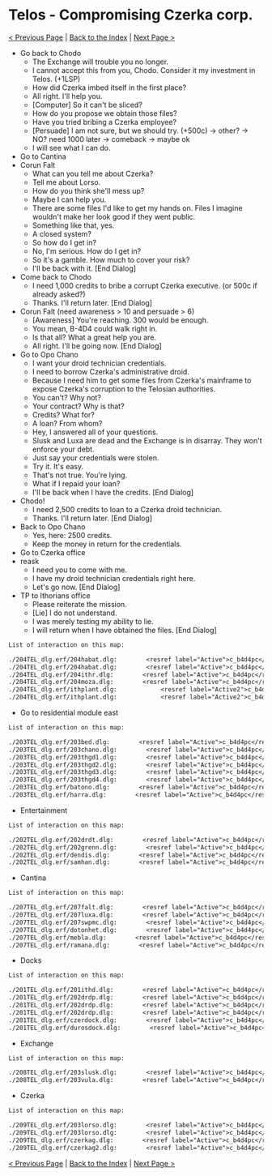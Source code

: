 # Telos - Compromising Czerka corp.

[< Previous Page](./08_Telos.md) |
[Back to the Index](../index.md) |
[Next Page >](./10_Telos.md)

- Go back to Chodo
  - The Exchange will trouble you no longer.
  - I cannot accept this from you, Chodo. Consider it my investment in Telos. (+1LSP)
  - How did Czerka imbed itself in the first place?
  - All right. I'll help you.
  - [Computer] So it can't be sliced?
  - How do you propose we obtain those files?
  - Have you tried bribing a Czerka employee?
  - [Persuade] I am not sure, but we should try. (+500c) -> other? -> NO? need 1000 later -> comeback -> maybe ok
  - I will see what I can do.
- Go to Cantina
- Corun Falt
  - What can you tell me about Czerka?
  - Tell me about Lorso.
  - How do you think she'll mess up?
  - Maybe I can help you.
  - There are some files I'd like to get my hands on. Files I imagine wouldn't make her look good if they went public.
  - Something like that, yes.
  - A closed system?
  - So how do I get in?
  - No, I'm serious. How do I get in?
  - So it's a gamble. How much to cover your risk?
  - I'll be back with it. [End Dialog]
- Come back to Chodo
  - I need 1,000 credits to bribe a corrupt Czerka executive. (or 500c if already asked?)
  - Thanks. I'll return later. [End Dialog]
- Corun Falt (need awareness > 10 and persuade > 6)
  - [Awareness] You're reaching. 300 would be enough.
  - You mean, B-4D4 could walk right in.
  - Is that all? What a great help you are.
  - All right. I'll be going now. [End Dialog]
- Go to Opo Chano
  - I want your droid technician credentials.
  - I need to borrow Czerka's administrative droid.
  - Because I need him to get some files from Czerka's mainframe to expose Czerka's corruption to the Telosian authorities.
  - You can't? Why not?
  - Your contract? Why is that?
  - Credits? What for?
  - A loan? From whom?
  - Hey, I answered all of your questions.
  - Slusk and Luxa are dead and the Exchange is in disarray. They won't enforce your debt.
  - Just say your credentials were stolen.
  - Try it. It's easy.
  - That's not true. You're lying.
  - What if I repaid your loan?
  - I'll be back when I have the credits. [End Dialog]
- Chodo!
  - I need 2,500 credits to loan to a Czerka droid technician.
  - Thanks. I'll return later. [End Dialog]
- Back to Opo Chano
  - Yes, here: 2500 credits.
  - Keep the money in return for the credentials.
- Go to Czerka office
- reask
  - I need you to come with me.
  - I have my droid technician credentials right here.
  - Let's go now. [End Dialog]
- TP to Ithorians office
  - Please reiterate the mission.
  - [Lie] I do not understand.
  - I was merely testing my ability to lie.
  - I will return when I have obtained the files. [End Dialog]

```txt
List of interaction on this map:

./204TEL_dlg.erf/204habat.dlg:        <resref label="Active">c_b4d4pc</resref>
./204TEL_dlg.erf/204habat.dlg:        <resref label="Active">c_b4d4pc</resref>
./204TEL_dlg.erf/204ithr.dlg:        <resref label="Active">c_b4d4pc</resref>
./204TEL_dlg.erf/204moza.dlg:        <resref label="Active">c_b4d4pc</resref>
./204TEL_dlg.erf/ithplant.dlg:            <resref label="Active2">c_b4d4pc</resref>
./204TEL_dlg.erf/ithplant.dlg:            <resref label="Active2">c_b4d4pc</resref>
```

- Go to residential module east

```txt
List of interaction on this map:

./203TEL_dlg.erf/203bed.dlg:        <resref label="Active">c_b4d4pc</resref>
./203TEL_dlg.erf/203chano.dlg:        <resref label="Active">c_b4d4pc</resref>
./203TEL_dlg.erf/203thgd1.dlg:        <resref label="Active">c_b4d4pc</resref>
./203TEL_dlg.erf/203thgd2.dlg:        <resref label="Active">c_b4d4pc</resref>
./203TEL_dlg.erf/203thgd3.dlg:        <resref label="Active">c_b4d4pc</resref>
./203TEL_dlg.erf/203thgd4.dlg:        <resref label="Active">c_b4d4pc</resref>
./203TEL_dlg.erf/batono.dlg:        <resref label="Active">c_b4d4pc</resref>
./203TEL_dlg.erf/harra.dlg:        <resref label="Active">c_b4d4pc</resref>
```

- Entertainment

```txt
List of interaction on this map:

./202TEL_dlg.erf/202drdt.dlg:        <resref label="Active">c_b4d4pc</resref>
./202TEL_dlg.erf/202grenn.dlg:        <resref label="Active">c_b4d4pc</resref>
./202TEL_dlg.erf/dendis.dlg:        <resref label="Active">c_b4d4pc</resref>
./202TEL_dlg.erf/samhan.dlg:        <resref label="Active">c_b4d4pc</resref>
```

- Cantina

```txt
List of interaction on this map:

./207TEL_dlg.erf/207falt.dlg:        <resref label="Active">c_b4d4pc</resref>
./207TEL_dlg.erf/207luxa.dlg:        <resref label="Active">c_b4d4pc</resref>
./207TEL_dlg.erf/207swpmc.dlg:        <resref label="Active">c_b4d4pc</resref>
./207TEL_dlg.erf/dotonhet.dlg:        <resref label="Active">c_b4d4pc</resref>
./207TEL_dlg.erf/mebla.dlg:        <resref label="Active">c_b4d4pc</resref>
./207TEL_dlg.erf/ramana.dlg:        <resref label="Active">c_b4d4pc</resref>
```

- Docks

```txt
List of interaction on this map:

./201TEL_dlg.erf/201ithd.dlg:        <resref label="Active">c_b4d4pc</resref>
./201TEL_dlg.erf/202drdp.dlg:        <resref label="Active">c_b4d4pc</resref>
./201TEL_dlg.erf/202drdp.dlg:        <resref label="Active">c_b4d4pc</resref>
./201TEL_dlg.erf/202drdp.dlg:        <resref label="Active">c_b4d4pc</resref>
./201TEL_dlg.erf/czerdock.dlg:        <resref label="Active">c_b4d4pc</resref>
./201TEL_dlg.erf/durosdock.dlg:        <resref label="Active">c_b4d4pc</resref>
```

- Exchange

```txt
List of interaction on this map:

./208TEL_dlg.erf/203slusk.dlg:        <resref label="Active">c_b4d4pc</resref>
./208TEL_dlg.erf/203vula.dlg:        <resref label="Active">c_b4d4pc</resref>
```

- Czerka

```txt
List of interaction on this map:

./209TEL_dlg.erf/203lorso.dlg:        <resref label="Active">c_b4d4pc</resref>
./209TEL_dlg.erf/203lorso.dlg:        <resref label="Active">c_b4d4pc</resref>
./209TEL_dlg.erf/czerkag.dlg:        <resref label="Active">c_b4d4pc</resref>
./209TEL_dlg.erf/czerkag2.dlg:        <resref label="Active">c_b4d4pc</resref>
```


[< Previous Page](./08_Telos.md) |
[Back to the Index](../index.md) |
[Next Page >](./10_Telos.md)
